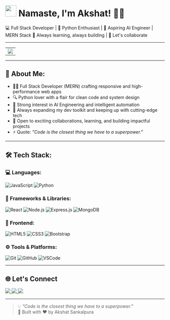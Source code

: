 
# <img src="https://github.com/TheDudeThatCode/TheDudeThatCode/blob/master/Assets/Hi.gif" width="35" /> Namaste, I'm Akshat! 👨‍💻



💻 Full Stack Developer | 🐍 Python Enthusiast | 🤖 Aspiring AI Engineer | MERN Stack 
🔗 Always learning, always building | 💬 Let's collaborate

---

<table>
  <tr>
    <td>
      <a href="https://readme-typing-svg.herokuapp.com/demo/">
        <img src="https://readme-typing-svg.demolab.com?font=Fira+Code&pause=1000&color=0AFFEF&center=true&vCenter=true&width=450&lines= EVER+POSITIVE+NEVER+NEGATIVE;   "Typing SV />
      </a>
    </td>
  </tr>
</table>

---

## 🧠 About Me:

- 🧑‍💻 Full Stack Developer (MERN) crafting responsive and high-performance web apps  
- 🔍 Python lover with a flair for clean code and system design  
- 🤖 Strong interest in AI Engineering and intelligent automation  
- 🌱 Always expanding my dev toolkit and keeping up with cutting-edge tech  
- 🤝 Open to exciting collaborations, learning, and building impactful projects  
- ⚡ Quote: *"Code is the closest thing we have to a superpower."*

---

## 🛠️ Tech Stack:

### 💻 Languages:
![JavaScript](https://img.shields.io/badge/-JavaScript-F7DF1E?style=for-the-badge&logo=javascript&logoColor=000)
![Python](https://img.shields.io/badge/-Python-3776AB?style=for-the-badge&logo=python&logoColor=white)

### 🧩 Frameworks & Libraries:
![React](https://img.shields.io/badge/-React-61DAFB?style=for-the-badge&logo=react&logoColor=black)
![Node.js](https://img.shields.io/badge/-Node.js-339933?style=for-the-badge&logo=nodedotjs&logoColor=white)
![Express.js](https://img.shields.io/badge/-Express.js-000000?style=for-the-badge&logo=express&logoColor=white)
![MongoDB](https://img.shields.io/badge/-MongoDB-47A248?style=for-the-badge&logo=mongodb&logoColor=white)

### 🎨 Frontend:
![HTML5](https://img.shields.io/badge/-HTML5-E34F26?style=for-the-badge&logo=html5&logoColor=white)
![CSS3](https://img.shields.io/badge/-CSS3-1572B6?style=for-the-badge&logo=css3)
![Bootstrap](https://img.shields.io/badge/-Bootstrap-7952B3?style=for-the-badge&logo=bootstrap&logoColor=white)

### ⚙️ Tools & Platforms:
![Git](https://img.shields.io/badge/-Git-F05032?style=for-the-badge&logo=git&logoColor=white)
![GitHub](https://img.shields.io/badge/-GitHub-181717?style=for-the-badge&logo=github)
![VSCode](https://img.shields.io/badge/-VSCode-007ACC?style=for-the-badge&logo=visual-studio-code&logoColor=white)

---

## 🌐 Let's Connect

<a href="mailto:akshatsankalpura033@gmail.com" target="_blank">
  <img src="https://img.shields.io/badge/Gmail-D14836?style=for-the-badge&logo=gmail&logoColor=white" />
</a>
<a href="https://shorturl.at/lw71m" target="_blank">
  <img src="https://img.shields.io/badge/LinkedIn-0A66C2?style=for-the-badge&logo=linkedin&logoColor=white" />
</a>
<a href="https://github.com/akshatsankalpura" target="_blank">
  <img src="https://img.shields.io/badge/GitHub-181717?style=for-the-badge&logo=github&logoColor=white" />
</a>

---

> 💡 _“Code is the closest thing we have to a superpower.”_  
> 📍 Built with ❤️ by Akshat Sankalpura
